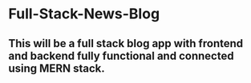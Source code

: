 # Full-Stack-News-Blog
## This will be a full stack blog app with frontend and backend fully functional and connected using MERN stack.
